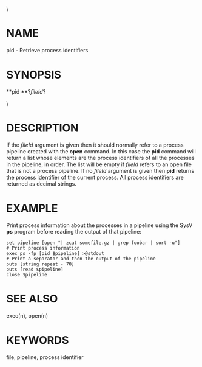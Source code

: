 \

# NAME

pid - Retrieve process identifiers

# SYNOPSIS

**pid **?*fileId*?

\

# DESCRIPTION

If the *fileId* argument is given then it should normally refer to a
process pipeline created with the **open** command. In this case the
**pid** command will return a list whose elements are the process
identifiers of all the processes in the pipeline, in order. The list
will be empty if *fileId* refers to an open file that is not a process
pipeline. If no *fileId* argument is given then **pid** returns the
process identifier of the current process. All process identifiers are
returned as decimal strings.

# EXAMPLE

Print process information about the processes in a pipeline using the
SysV **ps** program before reading the output of that pipeline:

    set pipeline [open "| zcat somefile.gz | grep foobar | sort -u"]
    # Print process information
    exec ps -fp [pid $pipeline] >@stdout
    # Print a separator and then the output of the pipeline
    puts [string repeat - 70]
    puts [read $pipeline]
    close $pipeline

# SEE ALSO

exec(n), open(n)

# KEYWORDS

file, pipeline, process identifier
